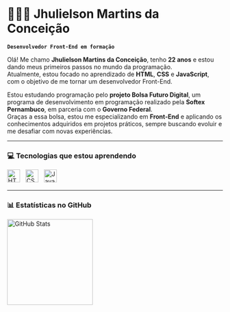# 👨🏻‍💻 Jhulielson Martins da Conceição 

**`Desenvolvedor Front-End em formação`**

Olá! Me chamo **Jhulielson Martins da Conceição**, tenho **22 anos** e estou dando meus primeiros passos no mundo da programação.  
Atualmente, estou focado no aprendizado de **HTML**, **CSS** e **JavaScript**, com o objetivo de me tornar um desenvolvedor Front-End.  

Estou estudando programação pelo **projeto Bolsa Futuro Digital**, um programa de desenvolvimento em programação realizado pela **Softex Pernambuco**, em parceria com o **Governo Federal**.  
Graças a essa bolsa, estou me especializando em **Front-End** e aplicando os conhecimentos adquiridos em projetos práticos, sempre buscando evoluir e me desafiar com novas experiências.  

---

### 💻 Tecnologias que estou aprendendo

<img 
    align="left" 
    alt="HTML"
    title="HTML" 
    width="30px" 
    style="padding-right: 10px;" 
    src="https://cdn.jsdelivr.net/gh/devicons/devicon@latest/icons/html5/html5-original.svg" 
/>
<img 
    align="left" 
    alt="CSS" 
    title="CSS"
    width="30px" 
    style="padding-right: 10px;" 
    src="https://cdn.jsdelivr.net/gh/devicons/devicon@latest/icons/css3/css3-original.svg" 
/>
<img 
    align="left" 
    alt="JavaScript" 
    title="JavaScript"
    width="30px" 
    style="padding-right: 10px;" 
    src="https://cdn.jsdelivr.net/gh/devicons/devicon@latest/icons/javascript/javascript-original.svg" 
/>

<br/>
<br/>

---

### 📊 Estatísticas no GitHub

<p>
  <img 
    align="left" 
    alt="GitHub Stats" 
    height="200" 
    style="padding-right: 10px;" 
    src="https://github-readme-stats.vercel.app/api?username=Jhulio27&show_icons=true&theme=tokyonight&include_all_commits=true&locale-pt-br" 
  />
</p>


